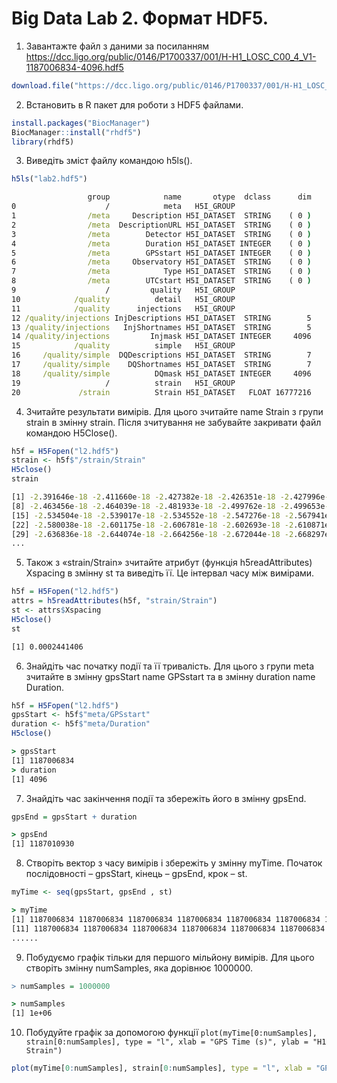 # Big Data Lab 2. Формат HDF5. 
1. Завантажте файл з даними за посиланням
https://dcc.ligo.org/public/0146/P1700337/001/H-H1_LOSC_C00_4_V1-1187006834-4096.hdf5
  ```R
  download.file("https://dcc.ligo.org/public/0146/P1700337/001/H-H1_LOSC_C00_4_V1-1187006834-4096.hdf5","lab2.hdf5", "auto", TRUE,"wb")
  ```

2. Встановить в R пакет для роботи з HDF5 файлами.
  ```R
  install.packages("BiocManager")
  BiocManager::install("rhdf5")
  library(rhdf5)
  ```

3. Виведіть зміст файлу командою h5ls().
  ```R
  h5ls("lab2.hdf5")
  ```

  ```cmd
                   group            name       otype  dclass      dim
  0                    /            meta   H5I_GROUP                 
  1                /meta     Description H5I_DATASET  STRING    ( 0 )
  2                /meta  DescriptionURL H5I_DATASET  STRING    ( 0 )
  3                /meta        Detector H5I_DATASET  STRING    ( 0 )
  4                /meta        Duration H5I_DATASET INTEGER    ( 0 )
  5                /meta        GPSstart H5I_DATASET INTEGER    ( 0 )
  6                /meta     Observatory H5I_DATASET  STRING    ( 0 )
  7                /meta            Type H5I_DATASET  STRING    ( 0 )
  8                /meta        UTCstart H5I_DATASET  STRING    ( 0 )
  9                    /         quality   H5I_GROUP                 
  10            /quality          detail   H5I_GROUP                 
  11            /quality      injections   H5I_GROUP                 
  12 /quality/injections InjDescriptions H5I_DATASET  STRING        5
  13 /quality/injections   InjShortnames H5I_DATASET  STRING        5
  14 /quality/injections         Injmask H5I_DATASET INTEGER     4096
  15            /quality          simple   H5I_GROUP                 
  16     /quality/simple  DQDescriptions H5I_DATASET  STRING        7
  17     /quality/simple    DQShortnames H5I_DATASET  STRING        7
  18     /quality/simple          DQmask H5I_DATASET INTEGER     4096
  19                   /          strain   H5I_GROUP                 
  20             /strain          Strain H5I_DATASET   FLOAT 16777216
  ```
4. Зчитайте результати вимірів. Для цього зчитайте name Strain з групи strain
в змінну strain. Після зчитування не забувайте закривати файл командою
H5Close().
  ```R
  h5f = H5Fopen("l2.hdf5")
  strain <- h5f$"/strain/Strain"
  H5close()
  strain
  ```

  ```cmd
  [1] -2.391646e-18 -2.411660e-18 -2.427382e-18 -2.426351e-18 -2.427996e-18 -2.446291e-18 -2.462962e-18
  [8] -2.463456e-18 -2.464039e-18 -2.481933e-18 -2.499762e-18 -2.499653e-18 -2.499740e-18 -2.514827e-18
  [15] -2.534504e-18 -2.539017e-18 -2.534552e-18 -2.547276e-18 -2.567941e-18 -2.573345e-18 -2.569082e-18
  [22] -2.580038e-18 -2.601175e-18 -2.606781e-18 -2.602693e-18 -2.610871e-18 -2.633490e-18 -2.643470e-18
  [29] -2.636836e-18 -2.644074e-18 -2.664256e-18 -2.672044e-18 -2.668297e-18 -2.674602e-18 -2.694475e-18
  ...
  ```
5. Також з «strain/Strain» зчитайте атрибут (функція h5readAttributes)
Xspacing в змінну st та виведіть її. Це інтервал часу між вимірами.
  ```R
  h5f = H5Fopen("l2.hdf5")
  attrs = h5readAttributes(h5f, "strain/Strain")
  st <- attrs$Xspacing
  H5close()
  st

  ```

  ```cmd
  [1] 0.0002441406
  ```
6. Знайдіть час початку події та її тривалість. Для цього з групи meta зчитайте
в змінну gpsStart name GPSstart та в змінну duration name Duration.
  ```R
  h5f = H5Fopen("l2.hdf5")
  gpsStart <- h5f$"meta/GPSstart"
  duration <- h5f$"meta/Duration"
  H5close()
  ```

  ```cmd
  > gpsStart
  [1] 1187006834
  > duration
  [1] 4096
  ```
7. Знайдіть час закінчення події та збережіть його в змінну gpsEnd.
  ```R
  gpsEnd = gpsStart + duration
  ```

  ```cmd
  > gpsEnd
  [1] 1187010930
  ```
8. Створіть вектор з часу вимірів і збережіть у змінну myTime. Початок
послідовності – gpsStart, кінець – gpsEnd, крок – st.
  ```R
  myTime <- seq(gpsStart, gpsEnd , st)
  ```

  ```cmd
  > myTime
  [1] 1187006834 1187006834 1187006834 1187006834 1187006834 1187006834 1187006834 1187006834 1187006834 1187006834
  [11] 1187006834 1187006834 1187006834 1187006834 1187006834 1187006834 1187006834 1187006834 1187006834 1187006834
  ......
  ```
9. Побудуємо графік тільки для першого мільйону вимірів. Для цього створіть
змінну numSamples, яка дорівнює 1000000.
  ```R
  > numSamples = 1000000
  ```

  ```cmd
  > numSamples
  [1] 1e+06
  ```
10. Побудуйте графік за допомогою функції `plot(myTime[0:numSamples], strain[0:numSamples], type = "l", xlab = "GPS Time (s)", ylab = "H1 Strain")`
  ```R
  plot(myTime[0:numSamples], strain[0:numSamples], type = "l", xlab = "GPS Time (s)", ylab = "H1 Strain")
  ```
